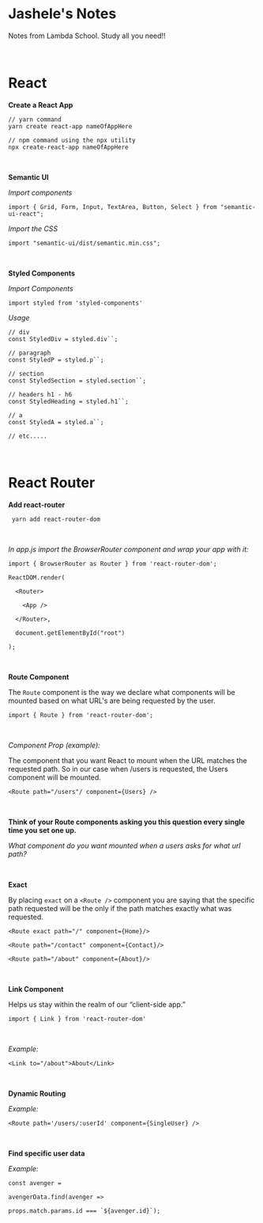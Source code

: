 # Jashele's Notes
Notes from Lambda School.  Study all you need!! 

<br />

# React
**Create a React App**

```
// yarn command
yarn create react-app nameOfAppHere
```

```
// npm command using the npx utility 
npx create-react-app nameOfAppHere
```

<br />


**Semantic UI**

*Import components*

```
import { Grid, Form, Input, TextArea, Button, Select } from "semantic-ui-react";
```


*Import the CSS*

```
import "semantic-ui/dist/semantic.min.css";
```



<br />

**Styled Components**

*Import Components*

```
import styled from 'styled-components'
```


*Usage*

```
// div 
const StyledDiv = styled.div``; 

// paragraph 
const StyledP = styled.p``; 

// section 
const StyledSection = styled.section``; 

// headers h1 - h6 
const StyledHeading = styled.h1``; 

// a 
const StyledA = styled.a``; 

// etc.....
```


<br />



# React Router
**Add react-router**

```
 yarn add react-router-dom 
 ```

<br />

*In app.js import the BrowserRouter component and wrap your app with it:*

``` 
import { BrowserRouter as Router } from 'react-router-dom'; 
```

```
ReactDOM.render(    

  <Router>   

    <App />   

  </Router>,    

  document.getElementById("root")   

);
```

<br />

**Route Component**

The ```Route``` component is the way we declare what components will be mounted based on what URL's are being requested by the user.

```
import { Route } from 'react-router-dom';
```
<br />

*Component Prop (example):*

The component that you want React to mount when the URL matches the requested path. So in our case when /users is requested, the Users component will be mounted.
```
<Route path="/users"/ component={Users} />
```

<br />

**Think of your Route components asking you this question every single time you set one up.**

*What component do you want mounted when a users asks for what url path?*

<br />


**Exact**

By placing ```exact``` on a ```<Route />``` component you are saying that the specific path requested will be the only if the path matches exactly what was requested.

```
<Route exact path="/" component={Home}/>

<Route path="/contact" component={Contact}/>

<Route path="/about" component={About}/>
```

<br />

**Link Component**

Helps us stay within the realm of our “client-side app.”

```import { Link } from 'react-router-dom'```

<br />

*Example:*

```<Link to="/about">About</Link>```

<br />

**Dynamic Routing**

*Example:*

```<Route path='/users/:userId' component={SingleUser} />```

<br />

**Find specific user data**

*Example:*

```
const avenger = 

avengerData.find(avenger => 

props.match.params.id === `${avenger.id}`);

```